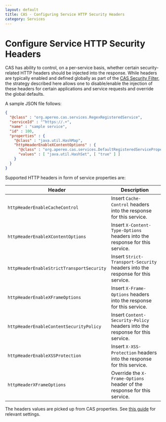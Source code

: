 ```yaml
---
layout: default
title: CAS - Configuring Service HTTP Security Headers
category: Services
---
```


# Configure Service HTTP Security Headers

CAS has ability to control, on a per-service basis, whether certain security-related HTTP headers should be injected into the response. While headers are typically enabled and defined globally as part of the [CAS Security Filter](../planning/Security-Guide.html#cas-security-filter), the strategy described here allows one to disable/enable the injection of these headers for certain applications and service requests and override the global defaults.

A sample JSON file follows:

```json
{
  "@class" : "org.apereo.cas.services.RegexRegisteredService",
  "serviceId" : "^https://.+",
  "name" : "sample service",
  "id" : 100,
  "properties" : {
    "@class" : "java.util.HashMap",
    "httpHeaderEnableXContentOptions" : {
      "@class" : "org.apereo.cas.services.DefaultRegisteredServiceProperty",
      "values" : [ "java.util.HashSet", [ "true" ] ]
    }
  }
}
```

Supported HTTP headers in form of service properties are:

| Header                                    | Description                                                                    |
| ----------------------------------------- | ------------------------------------------------------------------------------ |
| `httpHeaderEnableCacheControl`            | Insert `Cache-Control` headers into the response for this service.             |
| `httpHeaderEnableXContentOptions`         | Insert `X-Content-Type-Options` headers into the response for this service.    |
| `httpHeaderEnableStrictTransportSecurity` | Insert `Strict-Transport-Security` headers into the response for this service. |
| `httpHeaderEnableXFrameOptions`           | Insert `X-Frame-Options` headers into the response for this service.           |
| `httpHeaderEnableContentSecurityPolicy`   | Insert `Content-Security-Policy` headers into the response for this service.   |
| `httpHeaderEnableXSSProtection`           | Insert `X-XSS-Protection` headers into the response for this service.          |
| `httpHeaderXFrameOptions`                 | Override the `X-Frame-Options` header of the response for this service.        |

The headers values are picked up from CAS properties. See [this guide](../configuration/Configuration-Properties.html#http-web-requests) for relevant settings.

